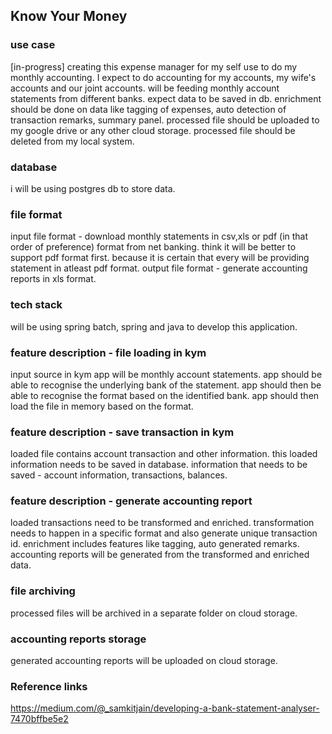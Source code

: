 ## Know Your Money

### use case
[in-progress] creating this expense manager for my self use to do my monthly accounting. 
I expect to do accounting for my accounts, my wife's accounts and our joint accounts.
will be feeding monthly account statements from different banks. 
expect data to be saved in db.
enrichment should be done on data like tagging of expenses, auto detection of transaction remarks, summary panel.
processed file should be uploaded to my google drive or any other cloud storage.
processed file should be deleted from my local system. 

### database
i will be using postgres db to store data.

### file format
input file format - download monthly statements in csv,xls or pdf (in that order of preference) format from net banking.
think it will be better to support pdf format first. because it is certain that every will be providing statement in atleast pdf format.
output file format - generate accounting reports in xls format.

### tech stack
will be using spring batch, spring and java to develop this application.

### feature description - file loading in kym
input source in kym app will be monthly account statements. 
app should be able to recognise the underlying bank of the statement.
app should then be able to recognise the format based on the identified bank.
app should then load the file in memory based on the format.

### feature description - save transaction in kym
loaded file contains account transaction and other information.
this loaded information needs to be saved in database.
information that needs to be saved - account information, transactions, balances.

### feature description - generate accounting report
loaded transactions need to be transformed and enriched.
transformation needs to happen in a specific format and also generate unique transaction id.
enrichment includes features like tagging, auto generated remarks.
accounting reports will be generated from the transformed and enriched data.

### file archiving
processed files will be archived in a separate folder on cloud storage.

### accounting reports storage
generated accounting reports will be uploaded on cloud storage.

### Reference links
https://medium.com/@_samkitjain/developing-a-bank-statement-analyser-7470bffbe5e2

